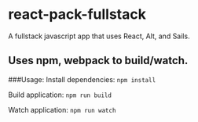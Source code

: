 react-pack-fullstack
==================
A fullstack javascript app that uses React, Alt, and Sails.

Uses npm, webpack to build/watch.
-------------------

###Usage:
Install dependencies: `npm install`

Build application: `npm run build`

Watch application: `npm run watch`